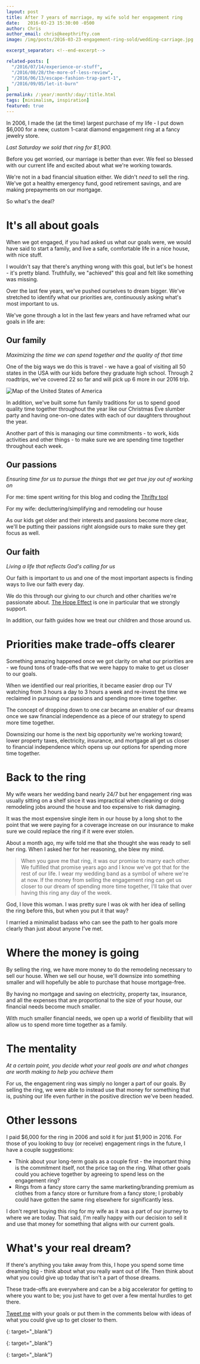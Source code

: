 ```yaml
---
layout: post
title: After 7 years of marriage, my wife sold her engagement ring
date:   2016-03-23 15:30:00 -0500
author: Chris
author_email: chris@keepthrifty.com
image: /img/posts/2016-03-23-engagement-ring-sold/wedding-carriage.jpg

excerpt_separator: <!--end-excerpt-->

related-posts: [
  "/2016/07/14/experience-or-stuff",
  "/2016/08/28/the-more-of-less-review",
  "/2016/06/13/escape-fashion-trap-part-1",
  "/2016/09/05/let-it-burn"
]
permalink: /:year/:month/:day/:title.html
tags: [minimalism, inspiration]
featured: true
---
```


In 2006, I made the (at the time) largest purchase of my life - I put down $6,000 for a new, custom 1-carat diamond engagement ring at a fancy jewelry store.

_Last Saturday we sold that ring for $1,900._

<!--end-excerpt-->

Before you get worried, our marriage is better than ever. We feel so blessed with our current life and excited about what we're working towards.

We're not in a bad financial situation either. We didn't _need_ to sell the ring. We've got a healthy emergency fund, good retirement savings, and are making prepayments on our mortgage.

So what's the deal?

# It's all about goals #

When we got engaged, if you had asked us what our goals were, we would have said to start a family, and live a safe, comfortable life in a nice house, with nice stuff.

I wouldn't say that there's anything wrong with this goal, but let's be honest - it's pretty bland. Truthfully, we "achieved" this goal and felt like something was missing.

Over the last few years, we've pushed ourselves to dream bigger. We've stretched to identify what our priorities are, continuously asking what's most important to us.

We've gone through a lot in the last few years and have reframed what our goals in life are:

## Our family ##

_Maximizing the time we can spend together and the quality of that time_

One of the big ways we do this is travel - we have a goal of visiting all 50 states in the USA with our kids before they graduate high school. Through 2 roadtrips, we've covered 22 so far and will pick up 6 more in our 2016 trip.

![Map of the United States of America][usa-map]

In addition, we've built some fun family traditions for us to spend good quality time together throughout the year like our Christmas Eve slumber party and having one-on-one dates with each of our daughters throughout the year.

Another part of this is managing our time commitments - to work, kids activities and other things - to make sure we are spending time together throughout each week.

## Our passions ##

_Ensuring time for us to pursue the things that we get true joy out of working on_

For me: time spent writing for this blog and coding the [Thrifty tool][thrifty-tool]

For my wife: decluttering/simplifying and remodeling our house

As our kids get older and their interests and passions become more clear, we'll be putting their passions right alongside ours to make sure they get focus as well.

## Our faith ##

_Living a life that reflects God's calling for us_

Our faith is important to us and one of the most important aspects is finding ways to live our faith every day.

We do this through our giving to our church and other charities we're passionate about. [The Hope Effect][the-hope-effect] is one in particular that we strongly support.

In addition, our faith guides how we treat our children and those around us.

# Priorities make trade-offs clearer #

Something amazing happened once we got clarity on what our priorities are - we found tons of trade-offs that we were happy to make to get us closer to our goals.

When we identified our real priorities, it became easier drop our TV watching from 3 hours a day to 3 hours a week and re-invest the time we reclaimed in pursuing our passions and spending more time together.

The concept of dropping down to one car became an enabler of our dreams once we saw financial independence as a piece of our strategy to spend more time together.

Downsizing our home is the next big opportunity we're working toward; lower property taxes, electricity, insurance, and mortgage all get us closer to financial independence which opens up our options for spending more time together.

# Back to the ring #

My wife wears her wedding band nearly 24/7 but her engagement ring was usually sitting on a shelf since it was impractical when cleaning or doing remodeling jobs around the house and too expensive to risk damaging.

It was the most expensive single item in our house by a long shot to the point that we were paying for a coverage increase on our insurance to make sure we could replace the ring if it were ever stolen.

About a month ago, my wife told me that she thought she was ready to sell her ring. When I asked her for her reasoning, she blew my mind.

> When you gave me that ring, it was our promise to marry each other. We fulfilled that promise years ago and I know we've got that for the rest of our life. I wear my wedding band as a symbol of where we're at now. If the money from selling the engagement ring can get us closer to our dream of spending more time together, I'll take that over having this ring any day of the week.

God, I love this woman. I was pretty sure I was ok with her idea of selling the ring before this, but when you put it that way?

I married a minimalist badass who can see the path to her goals more clearly than just about anyone I've met.

# Where the money is going #

By selling the ring, we have more money to do the remodeling necessary to sell our house. When we sell our house, we'll downsize into something smaller and will hopefully be able to purchase that house mortgage-free.

By having no mortgage and saving on electricity, property tax, insurance, and all the expenses that are proportional to the size of your house, our financial needs become much smaller.

With much smaller financial needs, we open up a world of flexibility that will allow us to spend more time together as a family.

# The mentality #

_At a certain point, you decide what your real goals are and what changes are worth making to help you achieve them_

For us, the engagement ring was simply no longer a part of our goals. By selling the ring, we were able to instead use that money for something that is, pushing our life even further in the positive direction we've been headed.

# Other lessons #

I paid $6,000 for the ring in 2006 and sold it for just $1,900 in 2016. For those of you looking to buy (or receive) engagement rings in the future, I have a couple suggestions:

* Think about your long-term goals as a couple first - the important thing is the commitment itself, not the price tag on the ring. What other goals could you achieve together by agreeing to spend less on the engagement ring?
* Rings from a fancy store carry the same marketing/branding premium as clothes from a fancy store or furniture from a fancy store; I probably could have gotten the same ring elsewhere for significantly less.

I don't regret buying this ring for my wife as it was a part of our journey to where we are today. That said, I'm really happy with our decision to sell it and use that money for something that aligns with our current goals.

# What's your real dream?

If there's anything you take away from this, I hope you spend some time dreaming big - think about what you really want out of life. Then think about what you could give up today that isn't a part of those dreams.

These trade-offs are everywhere and can be a big accelerator for getting to where you want to be; you just have to get over a few mental hurdles to get there.

[Tweet me][tweet-me] with your goals or put them in the comments below with ideas of what you could give up to get closer to them.

[the-hope-effect]: http://www.hopeeffect.com
{: target="_blank"}

[tweet-me]: http://www.twitter.com/keepthrifty
{: target="_blank"}

[thrifty-tool]: http://tools.keepthrifty.com
{: target="_blank"}

[usa-map]: /img/posts/2016-03-23-engagement-ring-sold/usa-map.jpg
